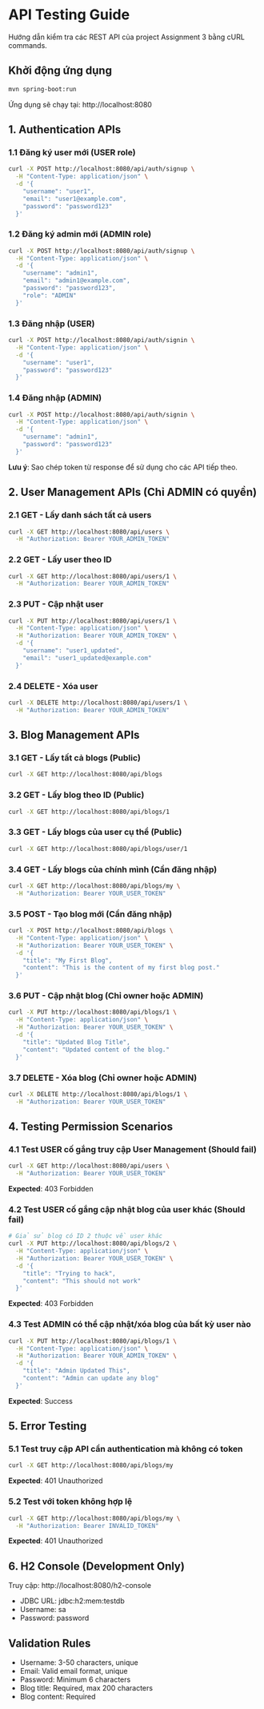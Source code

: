 # API Testing Guide

Hướng dẫn kiểm tra các REST API của project Assignment 3 bằng cURL commands.

## Khởi động ứng dụng
```bash
mvn spring-boot:run
```

Ứng dụng sẽ chạy tại: http://localhost:8080

## 1. Authentication APIs

### 1.1 Đăng ký user mới (USER role)
```bash
curl -X POST http://localhost:8080/api/auth/signup \
  -H "Content-Type: application/json" \
  -d '{
    "username": "user1",
    "email": "user1@example.com",
    "password": "password123"
  }'
```

### 1.2 Đăng ký admin mới (ADMIN role)
```bash
curl -X POST http://localhost:8080/api/auth/signup \
  -H "Content-Type: application/json" \
  -d '{
    "username": "admin1",
    "email": "admin1@example.com",
    "password": "password123",
    "role": "ADMIN"
  }'
```

### 1.3 Đăng nhập (USER)
```bash
curl -X POST http://localhost:8080/api/auth/signin \
  -H "Content-Type: application/json" \
  -d '{
    "username": "user1",
    "password": "password123"
  }'
```

### 1.4 Đăng nhập (ADMIN)
```bash
curl -X POST http://localhost:8080/api/auth/signin \
  -H "Content-Type: application/json" \
  -d '{
    "username": "admin1",
    "password": "password123"
  }'
```

**Lưu ý**: Sao chép token từ response để sử dụng cho các API tiếp theo.

## 2. User Management APIs (Chỉ ADMIN có quyền)

### 2.1 GET - Lấy danh sách tất cả users
```bash
curl -X GET http://localhost:8080/api/users \
  -H "Authorization: Bearer YOUR_ADMIN_TOKEN"
```

### 2.2 GET - Lấy user theo ID
```bash
curl -X GET http://localhost:8080/api/users/1 \
  -H "Authorization: Bearer YOUR_ADMIN_TOKEN"
```

### 2.3 PUT - Cập nhật user
```bash
curl -X PUT http://localhost:8080/api/users/1 \
  -H "Content-Type: application/json" \
  -H "Authorization: Bearer YOUR_ADMIN_TOKEN" \
  -d '{
    "username": "user1_updated",
    "email": "user1_updated@example.com"
  }'
```

### 2.4 DELETE - Xóa user
```bash
curl -X DELETE http://localhost:8080/api/users/1 \
  -H "Authorization: Bearer YOUR_ADMIN_TOKEN"
```

## 3. Blog Management APIs

### 3.1 GET - Lấy tất cả blogs (Public)
```bash
curl -X GET http://localhost:8080/api/blogs
```

### 3.2 GET - Lấy blog theo ID (Public)
```bash
curl -X GET http://localhost:8080/api/blogs/1
```

### 3.3 GET - Lấy blogs của user cụ thể (Public)
```bash
curl -X GET http://localhost:8080/api/blogs/user/1
```

### 3.4 GET - Lấy blogs của chính mình (Cần đăng nhập)
```bash
curl -X GET http://localhost:8080/api/blogs/my \
  -H "Authorization: Bearer YOUR_USER_TOKEN"
```

### 3.5 POST - Tạo blog mới (Cần đăng nhập)
```bash
curl -X POST http://localhost:8080/api/blogs \
  -H "Content-Type: application/json" \
  -H "Authorization: Bearer YOUR_USER_TOKEN" \
  -d '{
    "title": "My First Blog",
    "content": "This is the content of my first blog post."
  }'
```

### 3.6 PUT - Cập nhật blog (Chỉ owner hoặc ADMIN)
```bash
curl -X PUT http://localhost:8080/api/blogs/1 \
  -H "Content-Type: application/json" \
  -H "Authorization: Bearer YOUR_USER_TOKEN" \
  -d '{
    "title": "Updated Blog Title",
    "content": "Updated content of the blog."
  }'
```

### 3.7 DELETE - Xóa blog (Chỉ owner hoặc ADMIN)
```bash
curl -X DELETE http://localhost:8080/api/blogs/1 \
  -H "Authorization: Bearer YOUR_USER_TOKEN"
```

## 4. Testing Permission Scenarios

### 4.1 Test USER cố gắng truy cập User Management (Should fail)
```bash
curl -X GET http://localhost:8080/api/users \
  -H "Authorization: Bearer YOUR_USER_TOKEN"
```
**Expected**: 403 Forbidden

### 4.2 Test USER cố gắng cập nhật blog của user khác (Should fail)
```bash
# Giả sử blog có ID 2 thuộc về user khác
curl -X PUT http://localhost:8080/api/blogs/2 \
  -H "Content-Type: application/json" \
  -H "Authorization: Bearer YOUR_USER_TOKEN" \
  -d '{
    "title": "Trying to hack",
    "content": "This should not work"
  }'
```
**Expected**: 403 Forbidden

### 4.3 Test ADMIN có thể cập nhật/xóa blog của bất kỳ user nào
```bash
curl -X PUT http://localhost:8080/api/blogs/1 \
  -H "Content-Type: application/json" \
  -H "Authorization: Bearer YOUR_ADMIN_TOKEN" \
  -d '{
    "title": "Admin Updated This",
    "content": "Admin can update any blog"
  }'
```
**Expected**: Success

## 5. Error Testing

### 5.1 Test truy cập API cần authentication mà không có token
```bash
curl -X GET http://localhost:8080/api/blogs/my
```
**Expected**: 401 Unauthorized

### 5.2 Test với token không hợp lệ
```bash
curl -X GET http://localhost:8080/api/blogs/my \
  -H "Authorization: Bearer INVALID_TOKEN"
```
**Expected**: 401 Unauthorized

## 6. H2 Console (Development Only)
Truy cập: http://localhost:8080/h2-console
- JDBC URL: jdbc:h2:mem:testdb
- Username: sa
- Password: password

## Validation Rules
- Username: 3-50 characters, unique
- Email: Valid email format, unique
- Password: Minimum 6 characters
- Blog title: Required, max 200 characters
- Blog content: Required